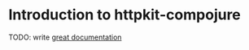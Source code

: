 # Introduction to httpkit-compojure

TODO: write [great documentation](http://jacobian.org/writing/great-documentation/what-to-write/)
